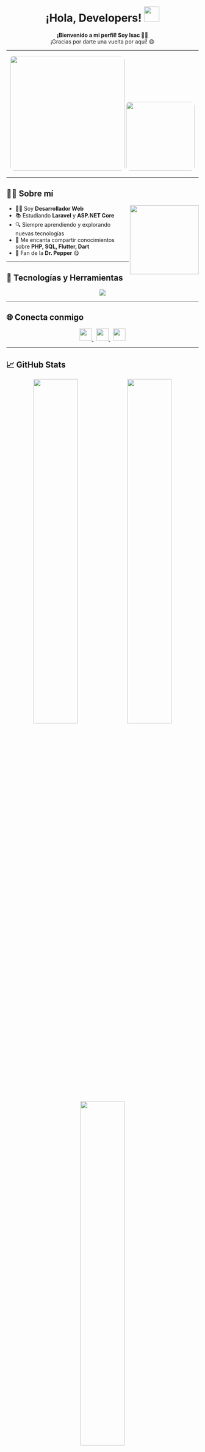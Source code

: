 <h1 align="center">
  ¡Hola, Developers! <img src="https://raw.githubusercontent.com/MartinHeinz/MartinHeinz/master/wave.gif" width="40px" />
</h1>

<p align="center">
  <strong>¡Bienvenido a mi perfil! Soy Isac 👨‍💻</strong><br>
  ¡Gracias por darte una vuelta por aquí! 😄
</p>

---

<div align="center">
  <img src="https://media.tenor.com/AGoJL8iLP5UAAAAi/akselav-cat.gif" width="300px" style="border-radius:10px;">
  <img src="https://media1.tenor.com/m/QWyZ0gl_H84AAAAd/mad-cat-fr-lol.gif" width="180px" style="border-radius:10px;">
</div>

---

## 🙋‍♂️ Sobre mí

<img align="right" width="180px" src="https://www.svgrepo.com/show/311879/cat-with-wry-smile.svg">

- 🧑‍💻 Soy **Desarrollador Web**
- 📚 Estudiando **Laravel** y **ASP.NET Core**
- 🔍 Siempre aprendiendo y explorando nuevas tecnologías
- 💬 Me encanta compartir conocimientos sobre **PHP, SQL, Flutter, Dart**
- 🥤 Fan de la **Dr. Pepper** 😋

---

## 🚀 Tecnologías y Herramientas

<p align="center">
  <a href="https://skillicons.dev">
    <img src="https://skillicons.dev/icons?i=php,laravel,html,css,scss,javascript,dotnet,cs,mysql,flutter,dart,nodejs,npm,git" />
  </a>
</p>

---

## 🌐 Conecta conmigo

<p align="center">
  <a href="https://www.facebook.com/isac.montes.273710">
    <img src="https://cdn.jsdelivr.net/gh/devicons/devicon/icons/facebook/facebook-original.svg" width="32px" />
  </a>
  &nbsp;
  <a href="https://www.instagram.com/isac_montes_1/">
    <img src="https://cdn.jsdelivr.net/gh/devicons/devicon/icons/instagram/instagram-original.svg" width="32px" />
  </a>
  &nbsp;
  <a href="https://github.com/KunaiYJ">
    <img src="https://cdn.jsdelivr.net/gh/devicons/devicon/icons/github/github-original.svg" width="32px" />
  </a>
</p>

---

## 📈 GitHub Stats

<p align="center">
  <img src="https://github-readme-stats.vercel.app/api?username=KunaiYJ&show_icons=true&theme=tokyonight&hide_border=true" width="48%" />
  <img src="https://github-readme-streak-stats.herokuapp.com/?user=KunaiYJ&theme=tokyonight&hide_border=true" width="48%" />
</p>

<p align="center">
  <img src="https://github-readme-stats.vercel.app/api/top-langs/?username=KunaiYJ&layout=compact&theme=tokyonight&hide_border=true" width="48%" />
</p>

---

## 😂 Un chiste para devs como tú

<p align="center">
  <img src="https://readme-jokes.vercel.app/api?theme=tokyonight" alt="Joke Card" />
</p>

---

<p align="center">
  Hecho con ❤️ por <strong>Isac</strong><br>
  <sub>✨ Inspirado por Aditya664 ✨</sub>
</p>
